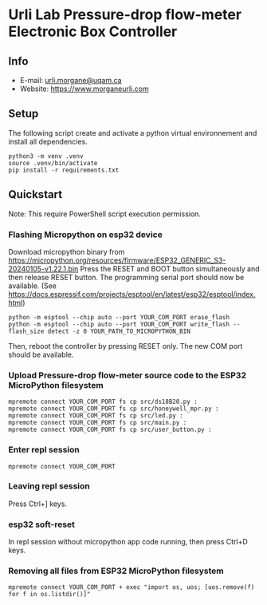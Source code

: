 # Urli Lab Pressure-drop flow-meter Electronic Box Controller


## Info
- E-mail: urli.morgane@uqam.ca
- Website: https://www.morganeurli.com


## Setup

The following script create and activate a python virtual environnement and install all dependencies.

```shell
python3 -m venv .venv
source .venv/bin/activate
pip install -r requirements.txt
```
## Quickstart

Note: This require PowerShell script execution permission. 

### Flashing Micropython on esp32 device

Download micropython binary from https://micropython.org/resources/firmware/ESP32_GENERIC_S3-20240105-v1.22.1.bin
Press the RESET and BOOT button simultaneously and then release RESET button. The programming serial port should now be available. (See https://docs.espressif.com/projects/esptool/en/latest/esp32/esptool/index.html) 

```shell
python -m esptool --chip auto --port YOUR_COM_PORT erase_flash
python -m esptool --chip auto --port YOUR_COM_PORT write_flash --flash_size detect -z 0 YOUR_PATH_TO_MICROPYTHON_BIN

```
Then, reboot the controller by pressing RESET only. The new COM port should be available.

### Upload Pressure-drop flow-meter source code to the ESP32 MicroPython filesystem
```shell
mpremote connect YOUR_COM_PORT fs cp src/ds18B20.py :
mpremote connect YOUR_COM_PORT fs cp src/honeywell_mpr.py :
mpremote connect YOUR_COM_PORT fs cp src/led.py :
mpremote connect YOUR_COM_PORT fs cp src/main.py :
mpremote connect YOUR_COM_PORT fs cp src/user_button.py :
```

### Enter repl session
```shell
mpremote connect YOUR_COM_PORT
```

### Leaving repl session
Press Ctrl+] keys.

### esp32 soft-reset
In repl session without micropython app code running, then press Ctrl+D keys.

### Removing all files from ESP32 MicroPython filesystem
```shell
mpremote connect YOUR_COM_PORT + exec "import os, uos; [uos.remove(f) for f in os.listdir()]"
```
